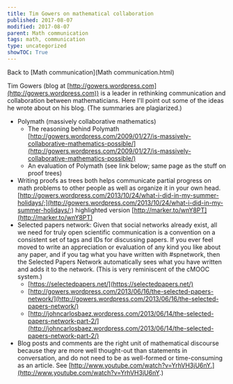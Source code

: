 ```yaml
---
title: Tim Gowers on mathematical collaboration
published: 2017-08-07
modified: 2017-08-07
parent: Math communication
tags: math, communication
type: uncategorized
showTOC: True
---
```




Back to [Math communication](Math communication.html)

Tim Gowers (blog at [http://gowers.wordpress.com](http://gowers.wordpress.com)) is a leader in rethinking communication and collaboration between mathematicians. Here I'll point out some of the ideas he wrote about on his blog. (The summaries are plagiarized.)

+ Polymath (massively collaborative mathematics)
    + The reasoning behind Polymath [http://gowers.wordpress.com/2009/01/27/is-massively-collaborative-mathematics-possible/](http://gowers.wordpress.com/2009/01/27/is-massively-collaborative-mathematics-possible/)
    + An evaluation of Polymath (see link below; same page as the stuff on proof trees)
+ Writing proofs as trees both helps communicate partial progress on math problems to other people as well as organize it in your own head. [http://gowers.wordpress.com/2013/10/24/what-i-did-in-my-summer-holidays/;](http://gowers.wordpress.com/2013/10/24/what-i-did-in-my-summer-holidays/;) highlighted version [http://marker.to/wnY8PT](http://marker.to/wnY8PT) 
+ Selected papers network: Given that social networks already exist, all we need for truly open scientific communication is a convention on a consistent set of tags and IDs for discussing papers. If you ever feel moved to write an appreciation or evaluation of any kind you like about any paper, and if you tag what you have written with #spnetwork, then the Selected Papers Network automatically sees what you have written and adds it to the network. (This is very reminiscent of the cMOOC system.)
    + [https://selectedpapers.net/](https://selectedpapers.net/)
    + [http://gowers.wordpress.com/2013/06/16/the-selected-papers-network/](http://gowers.wordpress.com/2013/06/16/the-selected-papers-network/)
    + [http://johncarlosbaez.wordpress.com/2013/06/14/the-selected-papers-network-part-2/](http://johncarlosbaez.wordpress.com/2013/06/14/the-selected-papers-network-part-2/)
+ Blog posts and comments are the right unit of mathematical discourse because they are more well thought-out than statements in conversation, and do not need to be as well-formed or time-consuming as an article. See [http://www.youtube.com/watch?v=YrhVH3jU6nY.](http://www.youtube.com/watch?v=YrhVH3jU6nY.)



